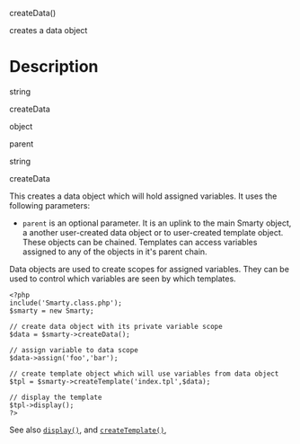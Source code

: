 createData()

creates a data object

Description
===========

string

createData

object

parent

string

createData

This creates a data object which will hold assigned variables. It uses
the following parameters:

- `parent` is an optional parameter. It is an uplink to the main
  Smarty object, a another user-created data object or to user-created
  template object. These objects can be chained. Templates can access
  variables assigned to any of the objects in it\'s parent chain.

Data objects are used to create scopes for assigned variables. They can
be used to control which variables are seen by which templates.

    <?php
    include('Smarty.class.php');
    $smarty = new Smarty;

    // create data object with its private variable scope
    $data = $smarty->createData();

    // assign variable to data scope
    $data->assign('foo','bar');

    // create template object which will use variables from data object
    $tpl = $smarty->createTemplate('index.tpl',$data);

    // display the template
    $tpl->display();
    ?>

See also [`display()`](#api.display), and
[`createTemplate()`](#api.create.template),
